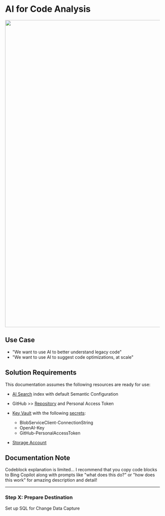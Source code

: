 # AI for Code Analysis

<img src="https://github.com/richchapler/AzureSolutions/assets/44923999/a74be382-8c5b-4b17-80f6-bc8c0232f68e" width="1000" />

## Use Case
* "We want to use AI to better understand legacy code"
* "We want to use AI to suggest code optimizations, at scale"

## Solution Requirements

This documentation assumes the following resources are ready for use:

* [AI Search](https://azure.microsoft.com/en-us/products/search) index with default Semantic Configuration

* GitHub >> [Repository](https://docs.github.com/en/repositories/creating-and-managing-repositories/creating-a-new-repository) and Personal Access Token

* [Key Vault](https://learn.microsoft.com/en-us/azure/key-vault) with the following [secrets](https://learn.microsoft.com/en-us/azure/key-vault/secrets):
  * BlobServiceClient-ConnectionString
  * OpenAI-Key
  * GitHub-PersonalAccessToken

* [Storage Account](Infrastructure_StorageAccount.md)

## Documentation Note

Codeblock explanation is limited... I recommend that you copy code blocks to Bing Copilot along with prompts like "what does this do?" or "how does this work" for amazing description and detail!

-----

### Step X: Prepare Destination

Set up SQL for Change Data Capture
